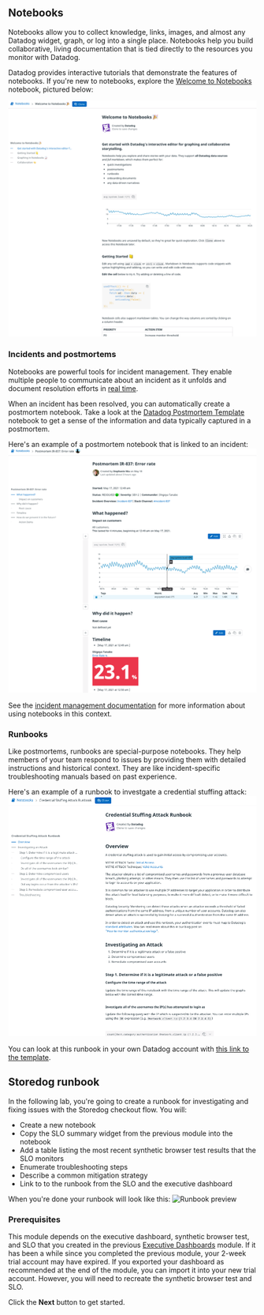 ## Notebooks
Notebooks allow you to collect knowledge, links, images, and almost any Datadog widget, graph, or log into a single place. Notebooks help you build collaborative, living documentation that is tied directly to the resources you monitor with Datadog. 

Datadog provides interactive tutorials that demonstrate the features of notebooks. If you're new to notebooks, explore the [Welcome to Notebooks](https://app.datadoghq.com/notebook/template/1/welcome-to-notebooks-%F0%9F%8E%89) notebook, pictured below:

![Welcome to notebooks notebook](./welcome_to_notebooks.png)

### Incidents and postmortems
Notebooks are powerful tools for incident management. They enable multiple people to communicate about an incident as it unfolds and document resolution efforts in [real time](https://docs.datadoghq.com/notebooks/#live-collaboration).

When an incident has been resolved, you can automatically create a postmortem notebook.  Take a look at the [Datadog Postmortem Template](https://app.datadoghq.com/notebook/template/7/postmortem-ir-xxxx-outage-name) notebook to get a sense of the information and data typically captured in a postmortem.

Here's an example of a postmortem notebook that is linked to an incident:
![Postmortem notebook](./incident_postmortem.png)

See the [incident management documentation](https://docs.datadoghq.com/monitors/incident_management/#update-the-incident-and-generate-a-postmortem) for more information about using notebooks in this context.

### Runbooks
Like postmortems, runbooks are special-purpose notebooks. They help members of your team respond to issues by providing them with detailed instructions and historical context. They are like incident-specific troubleshooting manuals based on past experience.  

Here's an example of a runbook to investgate a credential stuffing attack:
![Credential stuffing attack runbook](./credential_stuffing_runbook.png)

You can look at this runbook in your own Datadog account with [this link to the template](https://app.datadoghq.com/notebook/template/4/credential-stuffing-attack-runbook).

## Storedog runbook
In the following lab, you're going to create a runbook for investigating and fixing issues with the Storedog checkout flow. You will:

  - Create a new notebook 
  - Copy the SLO summary widget from the previous module into the notebook
  - Add a table listing the most recent synthetic browser test results that the SLO monitors
  - Enumerate troubleshooting steps
  - Describe a common mitigation strategy
  - Link to to the runbook from the SLO and the executive dashboard

When you're done your runbook will look like this: 
![Runbook preview](./runbook_preview.png)

### Prerequisites
This module depends on the executive dashboard, synthetic browser test, and SLO that you created in the previous [Executive Dashboards]() module. If it has been a while since you completed the previous module, your 2-week trial account may have expired. If you exported your dashboard as recommended at the end of the module, you can import it into your new trial account. However, you will need to recreate the synthetic browser test and SLO.

Click the **Next** button to get started.
